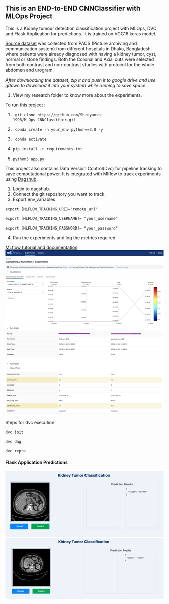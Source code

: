 ## This is an END-to-END CNNClassifier with MLOps Project
This is a Kidney tumour detection classification project with MLOps, DVC and Flask Application for predictions. It is trained on VGG16 keras model.

[Source dataset](https://www.kaggle.com/datasets/nazmul0087/ct-kidney-dataset-normal-cyst-tumor-and-stone/code) was collected from PACS (Picture archiving and communication system) from different hospitals in Dhaka, Bangladesh where patients were already diagnosed with having a kidney tumor, cyst, normal or stone findings. Both the Coronal and Axial cuts were selected from both contrast and non-contrast studies with protocol for the whole abdomen and urogram. 


*After downloading the dataset, zip it and push it to google drive and use gdown to download it into your system while running to save space.*

1. View my research folder to know more about the experiments.

To run this project :
1. ```
    git clone https://github.com/Shreyansh-1998/MLOps_CNNClassifier.git
   ```
2. ```
    conda create -n your_env python==3.8 -y
    ```
3. ```
    conda activate
   ```
4.  ```
    pip install -r requirements.txt
    ```
5.  ```
    python3 app.py
    ```

This project also contains Data Version Control(Dvc) for pipeline tracking to save computational power. It is integrated with Mlflow to track experiments using [Dagshub](https://dagshub.com/).

1. Login to dagshub.
2. Connect the git repository you want to track.
3. Export env_variables
```
export [MLFLOW_TRACKING_URI]="remote_uri"
```
```
export [MLFLOW_TRACKING_USERNAME]= "your_username"
```
```
export [MLFLOW_TRACKING_PASSWORD]= "your_password"
```
4. Run the experiments and log the metrics required

[MLflow tutorial and documentation](https://mlflow.org/)
![Prediction](Render/mlflow1.png "flow1")
![Prediction](Render/mlflow2.png "flow2")

Steps for dvc execution:

```
dvc init
```
```
dvc dag
```
```
dvc repro
```
#### Flask Application Predictions
![Prediction](Render/hostedsite.png "Prediction")
![Prediction](Render/predict_tumor.png "tumor")
